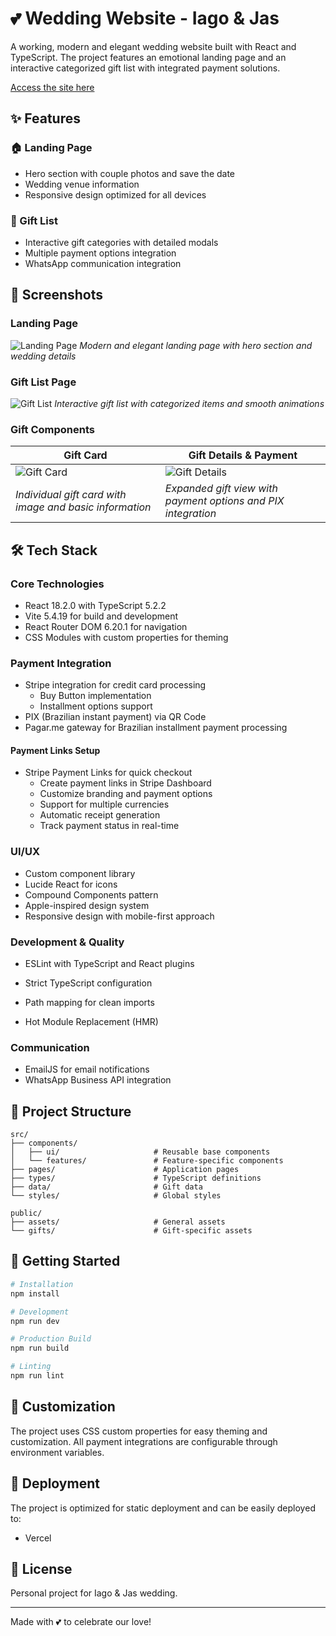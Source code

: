 # 💕 Wedding Website - Iago & Jas

A working, modern and elegant wedding website built with React and TypeScript. The project features an emotional landing page and an interactive categorized gift list with integrated payment solutions.

[Access the site here](https://casamento-jas-e-iago.com)

## ✨ Features

### 🏠 Landing Page

- Hero section with couple photos and save the date
- Wedding venue information
- Responsive design optimized for all devices

### 🎁 Gift List

- Interactive gift categories with detailed modals
- Multiple payment options integration
- WhatsApp communication integration

## 📸 Screenshots

### Landing Page

![Landing Page](docs/screenshots/landing-page.png)
_Modern and elegant landing page with hero section and wedding details_

### Gift List Page

![Gift List](docs/screenshots/gift-list.png)
_Interactive gift list with categorized items and smooth animations_

### Gift Components

| Gift Card                                               | Gift Details & Payment                                        |
| ------------------------------------------------------- | ------------------------------------------------------------- |
| ![Gift Card](docs/screenshots/gift-card.png)            | ![Gift Details](docs/screenshots/gift-details.png)            |
| _Individual gift card with image and basic information_ | _Expanded gift view with payment options and PIX integration_ |

## 🛠️ Tech Stack

### Core Technologies

- React 18.2.0 with TypeScript 5.2.2
- Vite 5.4.19 for build and development
- React Router DOM 6.20.1 for navigation
- CSS Modules with custom properties for theming

### Payment Integration

- Stripe integration for credit card processing
  - Buy Button implementation
  - Installment options support
- PIX (Brazilian instant payment) via QR Code
- Pagar.me gateway for Brazilian installment payment processing

#### Payment Links Setup

- Stripe Payment Links for quick checkout
  - Create payment links in Stripe Dashboard
  - Customize branding and payment options
  - Support for multiple currencies
  - Automatic receipt generation
  - Track payment status in real-time

### UI/UX

- Custom component library
- Lucide React for icons
- Compound Components pattern
- Apple-inspired design system
- Responsive design with mobile-first approach

### Development & Quality

- ESLint with TypeScript and React plugins
- Strict TypeScript configuration

- Path mapping for clean imports
- Hot Module Replacement (HMR)

### Communication

- EmailJS for email notifications
- WhatsApp Business API integration

## 📁 Project Structure

```
src/
├── components/
│   ├── ui/                     # Reusable base components
│   └── features/               # Feature-specific components
├── pages/                      # Application pages
├── types/                      # TypeScript definitions
├── data/                       # Gift data
└── styles/                     # Global styles

public/
├── assets/                     # General assets
└── gifts/                      # Gift-specific assets
```

## 🚀 Getting Started

```bash
# Installation
npm install

# Development
npm run dev

# Production Build
npm run build

# Linting
npm run lint
```

## 🎨 Customization

The project uses CSS custom properties for easy theming and customization. All payment integrations are configurable through environment variables.

## 🚀 Deployment

The project is optimized for static deployment and can be easily deployed to:

- Vercel

## 📄 License

Personal project for Iago & Jas wedding.

---

Made with 💕 to celebrate our love!
